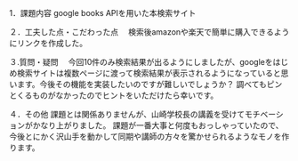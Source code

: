 1．課題内容
   google books APIを用いた本検索サイト

２．工夫した点・こだわった点
　検索後amazonや楽天で簡単に購入できるようにリンクを作成した。

３.質問・疑問
　今回10件のみ検索結果が出るようにしましたが、googleをはじめ検索サイトは複数ページに渡って検索結果が表示されるようになっていると思います。今後その機能を実装したいのですが難しいでしょうか？
調べてもピンとくるものがなかったのでヒントをいただけたら幸いです。

４．その他
課題とは関係ありませんが、山崎学校長の講義を受けてモチベーションがかなり上がりました。
課題が一番大事と何度もおっしゃっていたので、
今後とにかく沢山手を動かして同期や講師の方々を驚かせられるようなモノを作ります。

